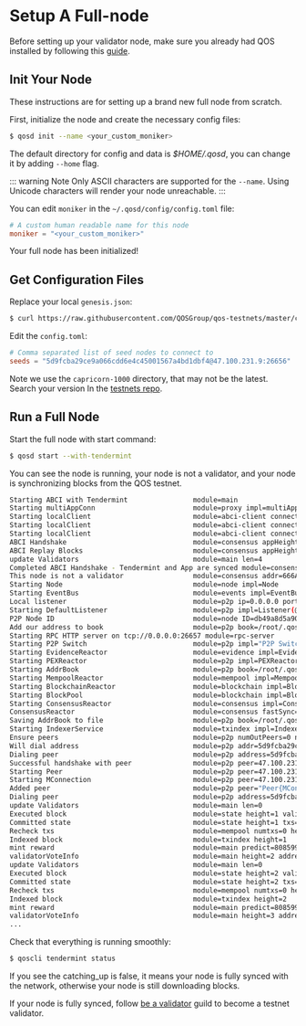 # Setup A Full-node

Before setting up your validator node, make sure you already had QOS installed by following this [guide](installation.md).

## Init Your Node

These instructions are for setting up a brand new full node from scratch.

First, initialize the node and create the necessary config files:

```bash
$ qosd init --name <your_custom_moniker>
```
The default directory for config and data is *$HOME/.qosd*, you can change it by adding `--home` flag. 

::: warning Note
Only ASCII characters are supported for the `--name`. Using Unicode characters will render your node unreachable.
:::

You can edit `moniker` in the `~/.qosd/config/config.toml` file:

```toml
# A custom human readable name for this node
moniker = "<your_custom_moniker>"
```

Your full node has been initialized!

## Get Configuration Files

Replace your local `genesis.json`:
```bash
$ curl https://raw.githubusercontent.com/QOSGroup/qos-testnets/master/capricorn-1000/genesis.json > ~/.qosd/config/genesis.json
```

Edit the `config.toml`:
```toml
# Comma separated list of seed nodes to connect to
seeds = "5d9fcba29ce9a066cdd6e4c45001567a4bd1dbf4@47.100.231.9:26656"
```

Note we use the `capricorn-1000` directory, that may not be the latest. Search your version In the [testnets repo](https://github.com/QOSGroup/qos-testnets).

## Run a Full Node

Start the full node with start command:

```bash
$ qosd start --with-tendermint
```

You can see the node is running, your node is not a validator, and your node is synchronizing blocks from the QOS testnet.
```bash
Starting ABCI with Tendermint                module=main 
Starting multiAppConn                        module=proxy impl=multiAppConn
Starting localClient                         module=abci-client connection=query impl=localClient
Starting localClient                         module=abci-client connection=mempool impl=localClient
Starting localClient                         module=abci-client connection=consensus impl=localClient
ABCI Handshake                               module=consensus appHeight=0 appHash=
ABCI Replay Blocks                           module=consensus appHeight=0 storeHeight=0 stateHeight=0
update Validators                            module=main len=4
Completed ABCI Handshake - Tendermint and App are synced module=consensus appHeight=0 appHash=
This node is not a validator                 module=consensus addr=666A495A6B05C975B241880785665417B5CEA2A6 pubKey=PubKeyEd25519{36BA673E7CC36F09C353720441C439A96E81B54689BAC219F0D24C52C3D23E65}
Starting Node                                module=node impl=Node
Starting EventBus                            module=events impl=EventBus
Local listener                               module=p2p ip=0.0.0.0 port=26656
Starting DefaultListener                     module=p2p impl=Listener(@172.31.230.212:26656)
P2P Node ID                                  module=node ID=db49a8d5a902910e0f8aee19e1b4889d6a235a91 file=/root/.qosd/config/node_key.json
Add our address to book                      module=p2p book=/root/.qosd/config/addrbook.json addr=db49a8d5a902910e0f8aee19e1b4889d6a235a91@172.31.230.212:26656
Starting RPC HTTP server on tcp://0.0.0.0:26657 module=rpc-server 
Starting P2P Switch                          module=p2p impl="P2P Switch"
Starting EvidenceReactor                     module=evidence impl=EvidenceReactor
Starting PEXReactor                          module=p2p impl=PEXReactor
Starting AddrBook                            module=p2p book=/root/.qosd/config/addrbook.json impl=AddrBook
Starting MempoolReactor                      module=mempool impl=MempoolReactor
Starting BlockchainReactor                   module=blockchain impl=BlockchainReactor
Starting BlockPool                           module=blockchain impl=BlockPool
Starting ConsensusReactor                    module=consensus impl=ConsensusReactor
ConsensusReactor                             module=consensus fastSync=true
Saving AddrBook to file                      module=p2p book=/root/.qosd/config/addrbook.json size=1
Starting IndexerService                      module=txindex impl=IndexerService
Ensure peers                                 module=p2p numOutPeers=0 numInPeers=0 numDialing=0 numToDial=10
Will dial address                            module=p2p addr=5d9fcba29ce9a066cdd6e4c45001567a4bd1dbf4@47.100.231.9:26656
Dialing peer                                 module=p2p address=5d9fcba29ce9a066cdd6e4c45001567a4bd1dbf4@47.100.231.9:26656
Successful handshake with peer               module=p2p peer=47.100.231.9:26656 peerNodeInfo="NodeInfo{id: 5d9fcba29ce9a066cdd6e4c45001567a4bd1dbf4, moniker: qos0, network: capricorn-1000 [listen 172.19.222.64:26656], version: 0.23.1 ([amino_version=0.12.0 p2p_version=0.5.0 consensus_version=v1/0.2.2 rpc_version=0.7.0/3 tx_index=on rpc_addr=tcp://0.0.0.0:26657])}"
Starting Peer                                module=p2p peer=47.100.231.9:26656 impl="Peer{MConn{47.100.231.9:26656} 5d9fcba29ce9a066cdd6e4c45001567a4bd1dbf4 out}"
Starting MConnection                         module=p2p peer=47.100.231.9:26656 impl=MConn{47.100.231.9:26656}
Added peer                                   module=p2p peer="Peer{MConn{47.100.231.9:26656} 5d9fcba29ce9a066cdd6e4c45001567a4bd1dbf4 out}"
Dialing peer                                 module=p2p address=5d9fcba29ce9a066cdd6e4c45001567a4bd1dbf4@47.100.231.9:26656
update Validators                            module=main len=0
Executed block                               module=state height=1 validTxs=0 invalidTxs=0
Committed state                              module=state height=1 txs=0 appHash=E5C9EABCC5C3ACB7EA6D8ED4D17B997BFCDD6F4F
Recheck txs                                  module=mempool numtxs=0 height=1
Indexed block                                module=txindex height=1
mint reward                                  module=main predict=8085999 actual=8085999
validatorVoteInfo                            module=main height=2 address1nfsgxj0l4gtgje0ydmjg6harsfvmduxtq8fdwa="not vote"
update Validators                            module=main len=0
Executed block                               module=state height=2 validTxs=0 invalidTxs=0
Committed state                              module=state height=2 txs=0 appHash=F70CB6559B9DA8015A63547696DC011032B7161F
Recheck txs                                  module=mempool numtxs=0 height=2
Indexed block                                module=txindex height=2
mint reward                                  module=main predict=8085999 actual=8085999
validatorVoteInfo                            module=main height=3 address1nfsgxj0l4gtgje0ydmjg6harsfvmduxtq8fdwa="not vote"
...
```

Check that everything is running smoothly:

```bash
$ qoscli tendermint status
```

If you see the catching_up is false, it means your node is fully synced with the network, otherwise your node is still downloading blocks. 

If your node is fully synced, follow [be a validator](validator.md) guild to become a testnet validator.